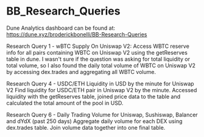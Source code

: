# BB_Research_Queries

Dune Analytics dashboard can be found at: https://dune.xyz/broderickbonelli/BB-Research-Queries

Research Query 1 - wBTC Supply On Uniswap V2:
Access WBTC reserve info for all pairs containing WBTC on Uniswap V2 using the getReserves table in dune. I wasn't sure if the question was asking for total liquidity or total volume, so I also found the daily total volume of WBTC on Uniswap V2 by accessing dex.trades and aggregating all WBTC volume. 

Research Query 4 - USDC/ETH Liquidity in USD by the minute for Uniswap V2
Find liquidity for USDC/ETH pair in Uniswap V2 by the minute. Accessed liquidity with the getReserves table, joined price data to the table and calculated the total amount of the pool in USD. 

Research Query 6 - Daily Trading Volume for Uniswap, Sushiswap, Balancer and dYdX (past 250 days)
Aggregate daily volume for each DEX using dex.trades table. Join volume data together into one final table. 

